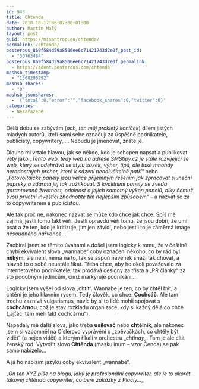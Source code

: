 ```yaml
---
id: 943
title: Chtěnda
date: 2010-10-17T06:07:00+01:00
author: Martin Malý
layout: post
guid: https://misantrop.eu/chtenda/
permalink: /chtenda/
posterous_869f584d59a8506ee6c71421743d2e0f_post_id:
  - "30763484"
posterous_869f584d59a8506ee6c71421743d2e0f_permalink:
  - https://adent.posterous.com/chtenda
mashsb_timestamp:
  - "1568206292"
mashsb_shares:
  - "0"
mashsb_jsonshares:
  - '{"total":0,"error":"","facebook_shares":0,"twitter":0}'
categories:
  - Nezařazené
---
```

Del&scaron;&iacute; dobu se zab&yacute;v&aacute;m (_ach, ten můj proklet&yacute; kon&iacute;ček_) d&iacute;lem jist&yacute;ch mlad&yacute;ch autorů, kteř&iacute; sami sebe označuj&iacute; za &uacute;spě&scaron;n&eacute; podnikatele, publicisty, copywritery, &#8230; Nebudu je jmenovat, zn&aacute;te je.

Dlouho mi vrtalo hlavou, jak se někdo, kdo je schopen napsat a publikovat věty jako &#8222;_Tento web, tedy web na adrese SMStipy.cz je st&aacute;le rozv&iacute;jej&iacute;c&iacute; se web, kter&yacute; se odehr&aacute;v&aacute; se stylu s&aacute;zek, v&yacute;her, tipů, ale tak&eacute; mnohdy neradostn&yacute;ch proher, kter&eacute; k s&aacute;zen&iacute; neodlučitelně patř&iacute;_&#8220; nebo &#8222;_Fotovoltaick&eacute; panely jsou velice př&iacute;jemn&yacute;m ře&scaron;en&iacute;m jak zpracovat slunečn&iacute; paprsky a zdarma jej tak zužitkovat. S kvalitn&iacute;mi panely se zved&aacute; garantovan&aacute; životnost, odolnost a jejich samotn&yacute; v&yacute;kon panelů, d&iacute;ky čemuž svou prvotn&iacute; investici zhodnot&iacute;te t&iacute;m nejlep&scaron;&iacute;m způsobem_&#8220; &#8211; a nazvat se za to copywriterem a publicistou.

Ale tak proč ne, nakonec nazvat se může kdo chce jak chce. Sp&iacute;&scaron; mě zaj&iacute;m&aacute;, jestli tomu fakt věř&iacute;. Jestli opravdu věř&iacute; tomu, že jsou dobř&iacute;, že um&iacute; ps&aacute;t a že ten, kdo je kritizuje, jim jen z&aacute;vid&iacute;, nebo jestli to je z&aacute;měrn&aacute; image _nesoudn&eacute;ho nařvance_&#8230;

Zaob&iacute;ral jsem se těmito &uacute;vahami a do&scaron;el jsem logicky k tomu, že v če&scaron;tině chyb&iacute; ekvivalent slova &#8222;wannabe&#8220; coby označen&iacute; někoho, co by r&aacute;d byl **něk&yacute;m**, ale nen&iacute;, nem&aacute; na to, tak se aspoň navenek snaž&iacute; tak chovat, a hlavně to o sobě neust&aacute;le ř&iacute;kat. Třeba chce, aby ho okol&iacute; považovalo za internetov&eacute;ho podnikatele, tak prod&aacute;v&aacute; designy za třista a &#8222;PR čl&aacute;nky&#8220; za sto podobn&yacute;m jedincům, č&iacute;mž mark&yacute;ruje podnik&aacute;n&iacute;&#8230;

Logicky jsem vy&scaron;el od slova &#8222;cht&iacute;t&#8220;. Wannabe je ten, co by chtěl b&yacute;t, a chtěn&iacute; je jeho hlavn&iacute;m rysem. Tedy člověk, co chce. **Cochc&aacute;č**. Ale tam trochu zazn&iacute;v&aacute; vulgarismus, nav&iacute;c by si to lid&eacute; mohli spojovat s **cochc&aacute;rnou**, což je stav rozkladu organizace, kdy si každ&yacute; děl&aacute; co chce (&#8222;ajť&aacute;ci tam měli fakt cochc&aacute;rnu&#8220;).

Napadaly mě dal&scaron;&iacute; slova, jako třeba **usilovač** nebo **chtěln&iacute;k**, ale nakonec jsem si vzpomněl na C&iacute;slerovo vypr&aacute;věn&iacute; o &#8222;zpěvačk&aacute;ch, co chtěly b&yacute;t vidět&#8220; (a nejen vidět) a kter&yacute;m ř&iacute;kali v orchestru &#8222;_chtindy_&#8222;. Tam je ale c&iacute;tit žensk&yacute; rod. Vytvořit slovo **Chtěnda** (maskulinum &#8211; vzor Čenda) se pak samo nab&iacute;zelo&#8230;

A j&aacute; ho nab&iacute;z&iacute;m jazyku coby ekvivalent &#8222;wannabe&#8220;.

&#8222;_On ten XYZ p&iacute;&scaron;e na blogu, jak&yacute; je profesion&aacute;ln&iacute; copywriter, ale je to akor&aacute;t takovej chtěnda copywriter, co bere zak&aacute;zky z Placly&#8230;_&#8222;